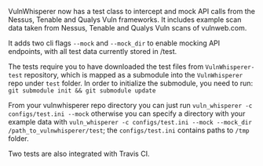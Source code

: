 VulnWhisperer now has a test class to intercept and mock API calls from the Nessus, Tenable and Qualys Vuln frameworks. It includes example scan data taken from Nessus, Tenable and Qualys Vuln scans of vulnweb.com.

It adds two cli flags `--mock` and `--mock_dir` to enable mocking API endpoints, with all test data currently stored in /test.

The tests require you to have downloaded the test files from `VulnWhisperer-test` repository, which is mapped as a submodule into the `VulnWhisperer` repo under `test` folder. In order to initialize the submodule, you need to run:
`git submodule init && git submodule update`

From your vulnwhisperer repo directory you can just run `vuln_whisperer -c configs/test.ini --mock` otherwise you can specify a directory with your example data with `vuln_whisperer -c configs/test.ini --mock --mock_dir /path_to_vulnwhisperer/test`; the `configs/test.ini` contains paths to `/tmp` folder.

Two tests are also integrated with Travis CI.